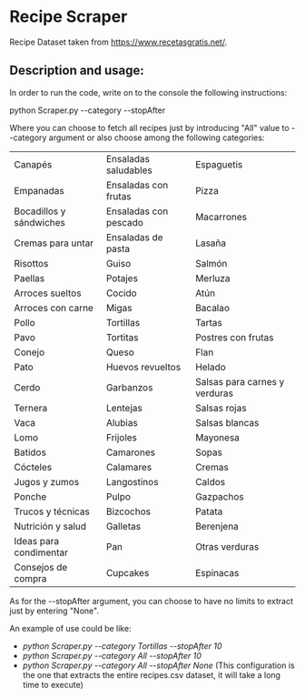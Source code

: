 # Recipe Scraper

Recipe Dataset taken from https://www.recetasgratis.net/.

## Description and usage:

In order to run the code, write on to the console the following instructions:

python Scraper.py --category <food category> --stopAfter <number of recipes>
  
  
Where you can choose to fetch all recipes just by introducing "All" value to --category argument or also choose among the following categories:

|                         |                       |                               |
|-------------------------|-----------------------|-------------------------------|
| Canapés                 | Ensaladas saludables  | Espaguetis                    |
| Empanadas               | Ensaladas con frutas  | Pizza                         |
| Bocadillos y sándwiches | Ensaladas con pescado | Macarrones                    |
| Cremas para untar       | Ensaladas de pasta    | Lasaña                        |
| Risottos                | Guiso                 | Salmón                        |
| Paellas                 | Potajes               | Merluza                       |
| Arroces sueltos         | Cocido                | Atún                          |
| Arroces con carne       | Migas                 | Bacalao                       |
| Pollo                   | Tortillas             | Tartas                        |
| Pavo                    | Tortitas              | Postres con frutas            |
| Conejo                  | Queso                 | Flan                          |
| Pato                    | Huevos revueltos      | Helado                        |
| Cerdo                   | Garbanzos             | Salsas para carnes y verduras |
| Ternera                 | Lentejas              | Salsas rojas                  |
| Vaca                    | Alubias               | Salsas blancas                |
| Lomo                    | Frijoles              | Mayonesa                      |
| Batidos                 | Camarones             | Sopas                         |
| Cócteles                | Calamares             | Cremas                        |
| Jugos y zumos           | Langostinos           | Caldos                        |
| Ponche                  | Pulpo                 | Gazpachos                     |
| Trucos y técnicas       | Bizcochos             | Patata                        |
| Nutrición y salud       | Galletas              | Berenjena                     |
| Ideas para condimentar  | Pan                   | Otras verduras                |
| Consejos de compra      | Cupcakes              | Espinacas                     |

As for the --stopAfter argument, you can choose to have no limits to extract just by entering "None". 

An example of use could be like:

- *python Scraper.py --category Tortillas --stopAfter 10*
- *python Scraper.py --category All --stopAfter 10*
- *python Scraper.py --category All --stopAfter None* (This configuration is the one that extracts the entire recipes.csv dataset, it will take a long time to execute) 

